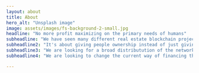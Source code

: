 ```yaml
---
layout: about
title: About
hero_alt: "Unsplash image"
image: assets/images/fs-background-2-small.jpg
headline: "No more profit maximizing on the primary needs of humans"
subheadline: "We have seen many different real estate blockchain projects doing it wrong and simply leaving the industry"
subheadline2: "It's about giving people ownership instead of just giving them returns on their money"
subheadline3: "We are looking for a broad distributution of the network ownership so we can have a healthy balance of ownership and users" 
subheadline4: "We are looking to change the current way of financing that benefits the wealthy" 

---
```


